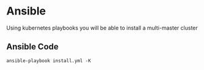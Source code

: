 # Ansible

Using kubernetes playbooks you will be able to install a multi-master cluster 

## Ansible Code

```shell
ansible-playbook install.yml -K
```


